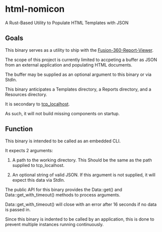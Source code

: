 # html-nomicon #

A Rust-Based Utility to Populate HTML Templates with JSON

## Goals ##

This binary serves as a utility to ship with the [Fusion-360-Report-Viewer](https://github.com/v-whitetail/Fusion-360-Report-Viewer).

The scope of this project is currently limited to accpeting a buffer as JSON from an external application and populating HTML documents.

The buffer may be supplied as an optional argument to this binary or via StdIn.

This binary anticipates a Templates directory, a Reports directory, and a Resources directory.

It is secondary to [tcp_localhost](https://github.com/v-whitetail/tcp_locahost).

As such, it will not build missing components on startup.

## Function ##

This binary is intended to be called as an embedded CLI. 

It expects 2 arguments:

1. A path to the working directory. This Should be the same as the path supplied to tcp_localhost.

2. An optional string of valid JSON. If this argument is not supplied, it will expect this data via StdIn.

The public API for this binary provides the Data::get() and Data::get_with_timeout() methods to process arguments.

Data::get_with_timeout() will close with an error after 16 seconds if no data is passed in.

Since this binary is indented to be called by an application, this is done to prevent multiple instances running continuously.
